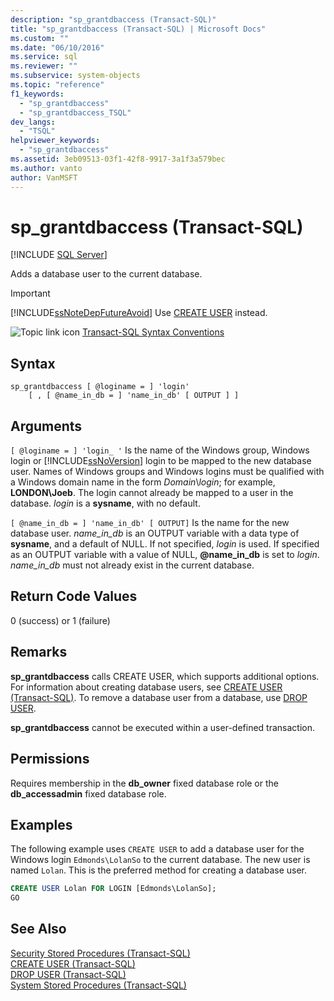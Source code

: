 ```yaml
---
description: "sp_grantdbaccess (Transact-SQL)"
title: "sp_grantdbaccess (Transact-SQL) | Microsoft Docs"
ms.custom: ""
ms.date: "06/10/2016"
ms.service: sql
ms.reviewer: ""
ms.subservice: system-objects
ms.topic: "reference"
f1_keywords: 
  - "sp_grantdbaccess"
  - "sp_grantdbaccess_TSQL"
dev_langs: 
  - "TSQL"
helpviewer_keywords: 
  - "sp_grantdbaccess"
ms.assetid: 3eb09513-03f1-42f8-9917-3a1f3a579bec
ms.author: vanto
author: VanMSFT
---
```

# sp_grantdbaccess (Transact-SQL)

[!INCLUDE [SQL Server](../../includes/applies-to-version/sqlserver.md)]

  Adds a database user to the current database.  
  
> [!IMPORTANT]  
>  [!INCLUDE[ssNoteDepFutureAvoid](../../includes/ssnotedepfutureavoid-md.md)] Use [CREATE USER](../../t-sql/statements/create-user-transact-sql.md) instead.  
  
 ![Topic link icon](../../database-engine/configure-windows/media/topic-link.gif "Topic link icon") [Transact-SQL Syntax Conventions](../../t-sql/language-elements/transact-sql-syntax-conventions-transact-sql.md)  
  
## Syntax  
  
```  
sp_grantdbaccess [ @loginame = ] 'login'  
    [ , [ @name_in_db = ] 'name_in_db' [ OUTPUT ] ]  
```  
  
## Arguments  
`[ @loginame = ] 'login_ '`
 Is the name of the Windows group, Windows login or [!INCLUDE[ssNoVersion](../../includes/ssnoversion-md.md)] login to be mapped to the new database user. Names of Windows groups and Windows logins must be qualified with a Windows domain name in the form *Domain*\\*login*; for example, **LONDON\Joeb**. The login cannot already be mapped to a user in the database. *login* is a **sysname**, with no default.  
  
``[ @name_in_db = ] 'name_in_db' [ OUTPUT]``
 Is the name for the new database user. *name_in_db* is an OUTPUT variable with a data type of **sysname**, and a default of NULL. If not specified, *login* is used. If specified as an OUTPUT variable with a value of NULL, **\@name_in_db** is set to *login*. *name_in_db* must not already exist in the current database.  
  
## Return Code Values  
 0 (success) or 1 (failure)  
  
## Remarks  
 **sp_grantdbaccess** calls CREATE USER, which supports additional options. For information about creating database users, see [CREATE USER &#40;Transact-SQL&#41;](../../t-sql/statements/create-user-transact-sql.md). To remove a database user from a database, use [DROP USER](../../t-sql/statements/drop-user-transact-sql.md).  
  
 **sp_grantdbaccess** cannot be executed within a user-defined transaction.  
  
## Permissions  
 Requires membership in the **db_owner** fixed database role or the **db_accessadmin** fixed database role.  
  
## Examples  
 The following example uses `CREATE USER` to add a database user for the Windows login `Edmonds\LolanSo` to the current database. The new user is named `Lolan`. This is the preferred method for creating a database user.  
  
```sql
CREATE USER Lolan FOR LOGIN [Edmonds\LolanSo];  
GO  
```  
  
## See Also  
 [Security Stored Procedures &#40;Transact-SQL&#41;](../../relational-databases/system-stored-procedures/security-stored-procedures-transact-sql.md)   
 [CREATE USER &#40;Transact-SQL&#41;](../../t-sql/statements/create-user-transact-sql.md)   
 [DROP USER &#40;Transact-SQL&#41;](../../t-sql/statements/drop-user-transact-sql.md)   
 [System Stored Procedures &#40;Transact-SQL&#41;](../../relational-databases/system-stored-procedures/system-stored-procedures-transact-sql.md)  
  
  
